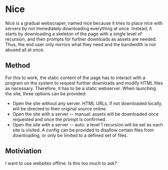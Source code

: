 # Nice

Nice is a gradual webscraper, named nice because it tries to place nice with servers by not immediately downloading everything at once. Instead, it starts by downloading a skeleton of the page with a single level of recursion, and then prompts for further downloads as assets are needed. Thus, the end user only mirrors what they need and the bandwidth is not abused all at once.

## Method
For this to work, the static content of the page has to interact with a program on the system to request further downloads and modify HTML files as necessary. Therefore, it has to be a static webserver. When launching the site, three options can be provided:

- Open the site without any server. HTML URLs, if not downloaded locally, will be directed to their original source online.
- Open the site with a server -- manual: assets will be downloaded once requested and once the prompt is confirmed.
- Open the site with a server -- auto: a level 1 recursion will be set as each site is visited. A config can be provided to disallow certain files from downloading, or only be limited to a defined set of files.

## Motiviation

I want to use websites offline. Is this too much to ask?

